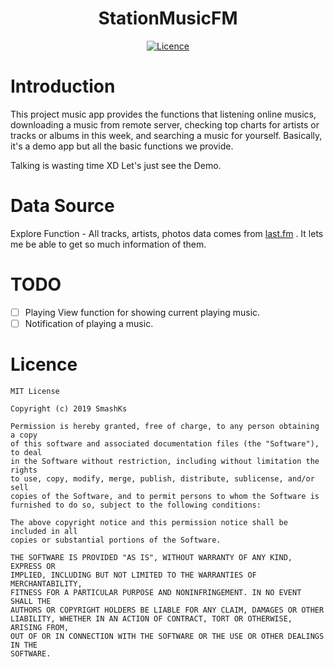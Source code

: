 <h1 align="center"> StationMusicFM </h1>
<p align="center">
<a href="https://opensource.org/licenses/MIT"><img alt="Licence" src="https://img.shields.io/badge/license-MIT-green.svg" /></a>
</p>

# Introduction

This project music app provides the functions that listening online musics, downloading a music from remote server,
checking top charts for artists or tracks or albums in this week, and searching a music for yourself. Basically, it's a
demo app but all the basic functions we provide.

Talking is wasting time XD Let's just see the Demo.

# Data Source

Explore Function - All tracks, artists, photos data comes from [last.fm](https://www.last.fm/) . It lets me be able to
get so much information of them.

# TODO

- [ ] Playing View function for showing current playing music.
- [ ] Notification of playing a music.

# Licence

```
MIT License

Copyright (c) 2019 SmashKs

Permission is hereby granted, free of charge, to any person obtaining a copy
of this software and associated documentation files (the "Software"), to deal
in the Software without restriction, including without limitation the rights
to use, copy, modify, merge, publish, distribute, sublicense, and/or sell
copies of the Software, and to permit persons to whom the Software is
furnished to do so, subject to the following conditions:

The above copyright notice and this permission notice shall be included in all
copies or substantial portions of the Software.

THE SOFTWARE IS PROVIDED "AS IS", WITHOUT WARRANTY OF ANY KIND, EXPRESS OR
IMPLIED, INCLUDING BUT NOT LIMITED TO THE WARRANTIES OF MERCHANTABILITY,
FITNESS FOR A PARTICULAR PURPOSE AND NONINFRINGEMENT. IN NO EVENT SHALL THE
AUTHORS OR COPYRIGHT HOLDERS BE LIABLE FOR ANY CLAIM, DAMAGES OR OTHER
LIABILITY, WHETHER IN AN ACTION OF CONTRACT, TORT OR OTHERWISE, ARISING FROM,
OUT OF OR IN CONNECTION WITH THE SOFTWARE OR THE USE OR OTHER DEALINGS IN THE
SOFTWARE.
```
